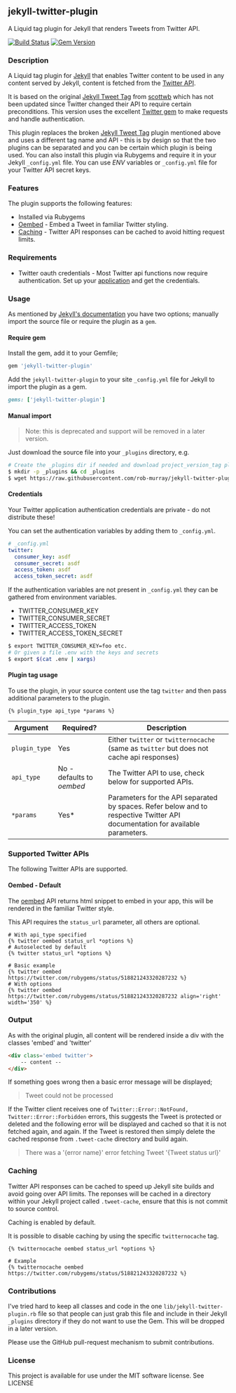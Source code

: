 ## jekyll-twitter-plugin

A Liquid tag plugin for Jekyll that renders Tweets from Twitter API.

[![Build Status](https://travis-ci.org/rob-murray/jekyll-twitter-plugin.svg?branch=master)](https://travis-ci.org/rob-murray/jekyll-twitter-plugin)
[![Gem Version](https://badge.fury.io/rb/jekyll-twitter-plugin.svg)](http://badge.fury.io/rb/jekyll-twitter-plugin)

### Description

A Liquid tag plugin for [Jekyll](http://jekyllrb.com/) that enables Twitter content to be used in any content served by Jekyll, content is fetched from the [Twitter API](https://dev.twitter.com/home).

It is based on the original [Jekyll Tweet Tag](https://github.com/scottwb/jekyll-tweet-tag) from [scottwb](https://github.com/scottwb/) which has not been updated since Twitter changed their API to require certain preconditions. This version uses the excellent [Twitter gem](https://github.com/sferik/twitter) to make requests and handle authentication.

This plugin replaces the broken [Jekyll Tweet Tag](https://github.com/scottwb/jekyll-tweet-tag) plugin mentioned above and uses a different tag name and API - this is by design so that the two plugins can be separated and you can be certain which plugin is being used. You can also install this plugin via Rubygems and require it in your Jekyll `_config.yml` file. You can use *ENV* variables or `_config.yml` file for your Twitter API secret keys.


### Features

The plugin supports the following features:

* Installed via Rubygems
* [Oembed](#oembed) - Embed a Tweet in familiar Twitter styling.
* [Caching](#caching) - Twitter API responses can be cached to avoid hitting request limits.


### Requirements

* Twitter oauth credentials - Most Twitter api functions now require authentication. Set up your [application](https://dev.twitter.com/apps/new) and get the credentials.

### Usage

As mentioned by [Jekyll's documentation](http://jekyllrb.com/docs/plugins/#installing-a-plugin) you have two options; manually import the source file or require the plugin as a `gem`.

#### Require gem

Install the gem, add it to your Gemfile;

```ruby
gem 'jekyll-twitter-plugin'
```

Add the `jekyll-twitter-plugin` to your site `_config.yml` file for Jekyll to import the plugin as a gem.

```ruby
gems: ['jekyll-twitter-plugin']
```

#### Manual import

> Note: this is deprecated and support will be removed in a later version.

Just download the source file into your `_plugins` directory, e.g.

```bash
# Create the _plugins dir if needed and download project_version_tag plugin
$ mkdir -p _plugins && cd _plugins
$ wget https://raw.githubusercontent.com/rob-murray/jekyll-twitter-plugin/master/lib/jekyll-twitter-plugin.rb
```

#### Credentials

Your Twitter application authentication credentials are private - do not distribute these!

You can set the authentication variables by adding them to `_config.yml`.

```yaml
# _config.yml
twitter:
  consumer_key: asdf
  consumer_secret: asdf
  access_token: asdf
  access_token_secret: asdf
```

If the authentication variables are not present in `_config.yml` they can be gathered from
environment variables.

* TWITTER_CONSUMER_KEY
* TWITTER_CONSUMER_SECRET
* TWITTER_ACCESS_TOKEN
* TWITTER_ACCESS_TOKEN_SECRET

```bash
$ export TWITTER_CONSUMER_KEY=foo etc.
# Or given a file .env with the keys and secrets
$ export $(cat .env | xargs)
```

#### Plugin tag usage

To use the plugin, in your source content use the tag `twitter` and then pass additional parameters to the plugin.

```liquid
{% plugin_type api_type *params %}
```

| Argument | Required? | Description |
|---|---|---|
| `plugin_type` | Yes | Either `twitter` or `twitternocache` (same as `twitter` but does not cache api responses) |
| `api_type` | No - defaults to *oembed* | The Twitter API to use, check below for supported APIs. |
| `*params` | Yes* | Parameters for the API separated by spaces. Refer below and to respective Twitter API documentation for available parameters. |

### Supported Twitter APIs

The following Twitter APIs are supported.

#### Oembed - Default

The [oembed](https://dev.twitter.com/rest/reference/get/statuses/oembed) API returns html snippet to embed in your app, this will be rendered in the familiar Twitter style.

This API requires the `status_url` parameter, all others are optional.

```liquid
# With api_type specified
{% twitter oembed status_url *options %}
# Autoselected by default
{% twitter status_url *options %}

# Basic example
{% twitter oembed https://twitter.com/rubygems/status/518821243320287232 %}
# With options
{% twitter oembed https://twitter.com/rubygems/status/518821243320287232 align='right' width='350' %}
```

### Output

As with the original plugin, all content will be rendered inside a div with the classes 'embed' and 'twitter'

```html
<div class='embed twitter'>
    -- content --
</div>
```

If something goes wrong then a basic error message will be displayed;

> Tweet could not be processed

If the Twitter client receives one of `Twitter::Error::NotFound, Twitter::Error::Forbidden` errors, this suggests the Tweet is protected or deleted and the following error will be displayed and cached so that it is not fetched again, and again. If the Tweet is restored then simply delete the cached response from `.tweet-cache` directory and build again.

> There was a '{error name}' error fetching Tweet '{Tweet status url}'

### Caching

Twitter API responses can be cached to speed up Jekyll site builds and avoid going over API limits. The reponses will be cached in a directory within your Jekyll project called `.tweet-cache`, ensure that this is not commit to source control.

Caching is enabled by default.

It is possible to disable caching by using the specific `twitternocache` tag.

```liquid
{% twitternocache oembed status_url *options %}

# Example
{% twitternocache oembed https://twitter.com/rubygems/status/518821243320287232 %}

```

### Contributions

I've tried hard to keep all classes and code in the one `lib/jekyll-twitter-plugin.rb` file so that people can just grab this file and include in their Jekyll `_plugins` directory if they do not want to use the Gem. This will be dropped in a later version.

Please use the GitHub pull-request mechanism to submit contributions.

### License

This project is available for use under the MIT software license.
See LICENSE

